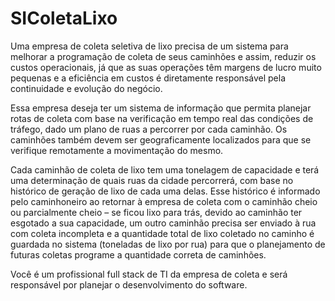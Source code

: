 # SIColetaLixo
Uma empresa de coleta seletiva de lixo precisa de um sistema para melhorar a programação de coleta de seus caminhões e assim, reduzir os custos operacionais, já que as suas operações têm margens de lucro muito pequenas e a eficiência em custos é diretamente responsável pela continuidade e evolução do negócio. 

   Essa empresa deseja ter um sistema de informação que permita planejar rotas de coleta com base na verificação em tempo real das condições de tráfego, dado um plano de ruas a percorrer por cada caminhão. Os caminhões também devem ser geograficamente localizados para que se verifique remotamente a movimentação do mesmo. 

   Cada caminhão de coleta de lixo tem uma tonelagem de capacidade e terá uma determinação de quais ruas da cidade percorrerá, com base no histórico de geração de lixo de cada uma delas. Esse histórico é informado pelo caminhoneiro ao retornar à empresa de coleta com o caminhão cheio ou parcialmente cheio – se ficou lixo para trás, devido ao caminhão ter esgotado a sua capacidade, um outro caminhão precisa ser enviado à rua com coleta incompleta e a quantidade total de lixo coletado no caminho é guardada no sistema (toneladas de lixo por rua) para que o planejamento de futuras coletas programe a quantidade correta de caminhões. 

   Você é um profissional full stack de TI da empresa de coleta e será responsável por planejar o desenvolvimento do software. 
